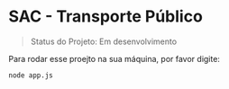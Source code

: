 # SAC - Transporte Público

> Status do Projeto: Em desenvolvimento

Para rodar esse proejto na sua máquina, por favor digite:

```
node app.js
```

